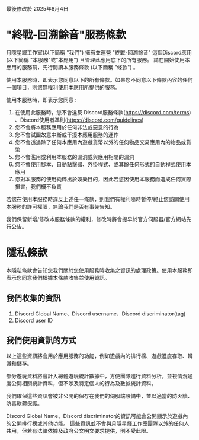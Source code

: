 最後修改於 2025年8月4日
# "終戰-回溯餘音"服務條款
月隱星輝工作室(以下簡稱 "我們") 擁有並運營 "終戰-回溯餘音" 這個Discord應用 (以下簡稱 "本服務"或"本應用")
且管理此應用底下的所有服務。
請在開始使用本應用的服務前，先行閱讀本服務條款 (以下簡稱 "條款") 。

使用本服務時，即表示您同意以下的所有條款。如果您不同意以下條款內容的任何一個項目，則您無權利使用本應用所提供的服務。

使用本服務時，即表示您同意 : 

1. 在使用此服務時，您不會違反 Discord服務條款(https://discord.com/terms) 、Discord使用者準則(https://discord.com/guidelines)
2. 您不會將本服務應用於任何非法或惡意的行為
3. 您不會試圖故意中斷或干擾本應用服務的運作
4. 您不會透過除了任何本應用內遊戲貨幣以外的任何物品交易應用內的物品或貨幣
5. 您不會濫用或利用本服務的漏洞或與應用相關的漏洞
6. 您不會使用腳本、自動點擊器、外掛程式、或其餘任何形式的自動程式使用本應用
7. 您對本服務的使用純粹出於娛樂目的，因此若您因使用本服務而造成任何實際損害，我們概不負責

若您在使用本服務時違反上述任一條款，則我們有權利隨時暫停/終止您訪問使用本服務的許可權限，無論我們是否有事先告知。

我們保留新增/修改本服務條款的權利，修改時將會提早於官方伺服器/官方網站先行公告。



# 隱私條款
本隱私條款會告知您我們關於您使用服務時收集之資訊的處理政策。使用本服務即表示您同意我們根據本條款收集並使用資訊。

## 我們收集的資訊

1. Discord Global Name、Discord username、Discord discriminator(tag)
2. Discord user ID

## 我們使用資訊的方式

以上這些資訊將會用於應用服務的功能，例如遊戲內的排行榜、遊戲進度存取、辨識和儲存。

部分遊玩資料將會計入總體遊玩統計數據中，方便團隊進行資料分析，並視情況適度公開相關統計資料，但不涉及特定個人的行為及數據統計資料。

我們確保這些資訊會被非公開的保存在我們的伺服端設備中，並以適當的防火牆、防毒軟體保護。

Discord Global Name、Discord discriminator的資訊可能會公開顯示於遊戲內的公開排行榜或其他功能。
這些資訊並不會與月隱星輝工作室團隊以外的任何人共用，但若有法律依據及政府公文明文要求提供，則不受此限。
